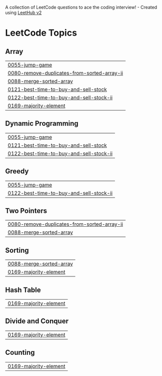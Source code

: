 A collection of LeetCode questions to ace the coding interview! - Created using [LeetHub v2](https://github.com/arunbhardwaj/LeetHub-2.0)
<!---LeetCode Topics Start-->
# LeetCode Topics
## Array
|  |
| ------- |
| [0055-jump-game](https://github.com/dvori5473/leetcode/tree/master/0055-jump-game) |
| [0080-remove-duplicates-from-sorted-array-ii](https://github.com/dvori5473/leetcode/tree/master/0080-remove-duplicates-from-sorted-array-ii) |
| [0088-merge-sorted-array](https://github.com/dvori5473/leetcode/tree/master/0088-merge-sorted-array) |
| [0121-best-time-to-buy-and-sell-stock](https://github.com/dvori5473/leetcode/tree/master/0121-best-time-to-buy-and-sell-stock) |
| [0122-best-time-to-buy-and-sell-stock-ii](https://github.com/dvori5473/leetcode/tree/master/0122-best-time-to-buy-and-sell-stock-ii) |
| [0169-majority-element](https://github.com/dvori5473/leetcode/tree/master/0169-majority-element) |
## Dynamic Programming
|  |
| ------- |
| [0055-jump-game](https://github.com/dvori5473/leetcode/tree/master/0055-jump-game) |
| [0121-best-time-to-buy-and-sell-stock](https://github.com/dvori5473/leetcode/tree/master/0121-best-time-to-buy-and-sell-stock) |
| [0122-best-time-to-buy-and-sell-stock-ii](https://github.com/dvori5473/leetcode/tree/master/0122-best-time-to-buy-and-sell-stock-ii) |
## Greedy
|  |
| ------- |
| [0055-jump-game](https://github.com/dvori5473/leetcode/tree/master/0055-jump-game) |
| [0122-best-time-to-buy-and-sell-stock-ii](https://github.com/dvori5473/leetcode/tree/master/0122-best-time-to-buy-and-sell-stock-ii) |
## Two Pointers
|  |
| ------- |
| [0080-remove-duplicates-from-sorted-array-ii](https://github.com/dvori5473/leetcode/tree/master/0080-remove-duplicates-from-sorted-array-ii) |
| [0088-merge-sorted-array](https://github.com/dvori5473/leetcode/tree/master/0088-merge-sorted-array) |
## Sorting
|  |
| ------- |
| [0088-merge-sorted-array](https://github.com/dvori5473/leetcode/tree/master/0088-merge-sorted-array) |
| [0169-majority-element](https://github.com/dvori5473/leetcode/tree/master/0169-majority-element) |
## Hash Table
|  |
| ------- |
| [0169-majority-element](https://github.com/dvori5473/leetcode/tree/master/0169-majority-element) |
## Divide and Conquer
|  |
| ------- |
| [0169-majority-element](https://github.com/dvori5473/leetcode/tree/master/0169-majority-element) |
## Counting
|  |
| ------- |
| [0169-majority-element](https://github.com/dvori5473/leetcode/tree/master/0169-majority-element) |
<!---LeetCode Topics End-->